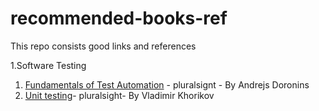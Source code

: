 # recommended-books-ref

This repo consists good links and references 

1.Software Testing 

  1. [Fundamentals of Test Automation](https://app.pluralsight.com/course-player?clipId=ee2efd0c-c3b0-4b04-a34f-715533e022c3) - pluralsignt - By Andrejs Doronins
  2. [Unit testing](https://app.pluralsight.com/library/courses/pragmatic-unit-testing/table-of-contents)- pluralsight- By Vladimir Khorikov
